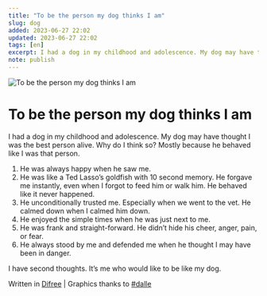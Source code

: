 ```yaml
---
title: "To be the person my dog thinks I am"
slug: dog
added: 2023-06-27 22:02
updated: 2023-06-27 22:02
tags: [en]
excerpt: I had a dog in my childhood and adolescence. My dog may have thought I was the best person alive. Why do I think so? Mostly because he behaved like I was that person.
note: publish
---
```

![To be the person my dog thinks I am](/images/2023-06-27-dog.png)
# To be the person my dog thinks I am
I had a dog in my childhood and adolescence. My dog may have thought I was the best person alive. Why do I think so? Mostly because he behaved like I was that person.

1. He was always happy when he saw me.
2. He was like a Ted Lasso’s goldfish with 10 second memory. He forgave me instantly, even when I forgot to feed him or walk him. He behaved like it never happened.
3. He unconditionally trusted me. Especially when we went to the vet. He calmed down when I calmed him down.
4. He enjoyed the simple times when he was just next to me.
5. He was frank and straight-forward. He didn’t hide his cheer, anger, pain, or fear.
6. He always stood by me and defended me when he thought I may have been in danger.

I have second thoughts. It’s me who would like to be like my dog.




Written in [Difree](https://www.getdifree.com/) | Graphics thanks to [#dalle](https://labs.openai.com/s/UyPeDWzIQfGayMBpKqwARVIh)
